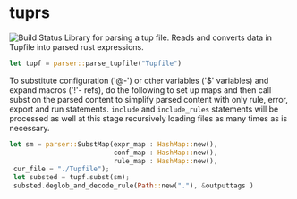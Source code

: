 # tuprs  
![Build Status](https://github.com/svark/tuprs/actions/workflows/rust.yml/badge.svg)
Library for parsing a tup file. 
Reads and converts data in Tupfile into parsed rust expressions.
```rust
let tupf = parser::parse_tupfile("Tupfile")
```
To substitute configuration ('@-') or  other variables ('$' variables) and expand 
macros  ('!'- refs),  do the following to set up maps and then call subst on the parsed content
to simplify parsed content with only rule, error, export and run statements.
`include` and `include_rules` statements will be processed as well at this stage recursively loading files as many times as is necessary.

```rust
let sm = parser::SubstMap(expr_map : HashMap::new(),
                          conf_map : HashMap::new(),
                          rule_map : HashMap::new(),
 cur_file = "./Tupfile");
 let substed = tupf.subst(sm);
 substed.deglob_and_decode_rule(Path::new("."), &outputtags )
```

